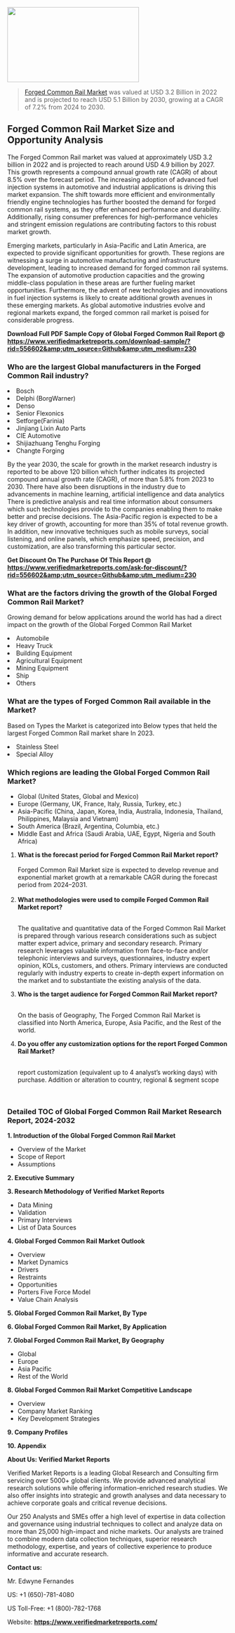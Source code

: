 <img src="https://ffe5etoiles.com/wp-content/uploads/2024/12/MST1-300x171.png" alt="" width="300" height="171" class="alignnone size-medium wp-image-20088" /><blockquote><p><p><a href="https://www.verifiedmarketreports.com/download-sample/?rid=556602&utm_source=Github&utm_medium=230" target="_blank">Forged Common Rail Market</a> was valued at USD 3.2 Billion in 2022 and is projected to reach USD 5.1 Billion by 2030, growing at a CAGR of 7.2% from 2024 to 2030.</p></blockquote><p><h2>Forged Common Rail Market Size and Opportunity Analysis</h2> <p>The Forged Common Rail market was valued at approximately USD 3.2 billion in 2022 and is projected to reach around USD 4.9 billion by 2027. This growth represents a compound annual growth rate (CAGR) of about 8.5% over the forecast period. The increasing adoption of advanced fuel injection systems in automotive and industrial applications is driving this market expansion. The shift towards more efficient and environmentally friendly engine technologies has further boosted the demand for forged common rail systems, as they offer enhanced performance and durability. Additionally, rising consumer preferences for high-performance vehicles and stringent emission regulations are contributing factors to this robust market growth.</p> <p>Emerging markets, particularly in Asia-Pacific and Latin America, are expected to provide significant opportunities for growth. These regions are witnessing a surge in automotive manufacturing and infrastructure development, leading to increased demand for forged common rail systems. The expansion of automotive production capacities and the growing middle-class population in these areas are further fueling market opportunities. Furthermore, the advent of new technologies and innovations in fuel injection systems is likely to create additional growth avenues in these emerging markets. As global automotive industries evolve and regional markets expand, the forged common rail market is poised for considerable progress.</p> </p><p class=""><strong>Download Full PDF Sample Copy of Global Forged Common Rail Report @ <a href="https://www.verifiedmarketreports.com/download-sample/?rid=556602&amp;utm_source=Github&amp;utm_medium=230" target="_blank">https://www.verifiedmarketreports.com/download-sample/?rid=556602&amp;utm_source=Github&amp;utm_medium=230</a></strong></p><h3 id="" class="">Who are the largest Global manufacturers in the Forged Common Rail industry?</h3><p><li>Bosch</li><li> Delphi (BorgWarner)</li><li> Denso</li><li> Senior Flexonics</li><li> Setforge(Farinia)</li><li> Jinjiang Lixin Auto Parts</li><li> CIE Automotive</li><li> Shijiazhuang Tenghu Forging</li><li> Changte Forging</li></p><div class=""><div class="" dir="" data-message-author-role="" data-message-id="" data-message-model-slug=""><div class=""><div class=""><div class=""><div class="" dir="" data-message-author-role="" data-message-id="" data-message-model-slug=""><div class=""><div class=""><p>By the year 2030, the scale for growth in the market research industry is reported to be above 120 billion which further indicates its projected compound annual growth rate (CAGR), of more than 5.8% from 2023 to 2030. There have also been disruptions in the industry due to advancements in machine learning, artificial intelligence and data analytics There is predictive analysis and real time information about consumers which such technologies provide to the companies enabling them to make better and precise decisions. The Asia-Pacific region is expected to be a key driver of growth, accounting for more than 35% of total revenue growth. In addition, new innovative techniques such as mobile surveys, social listening, and online panels, which emphasize speed, precision, and customization, are also transforming this particular sector.</p><p><strong>Get Discount On The Purchase Of This Report @&nbsp; <a href="https://www.verifiedmarketreports.com/ask-for-discount/?rid=556602&amp;utm_source=Github&amp;utm_medium=230" target="_blank">https://www.verifiedmarketreports.com/ask-for-discount/?rid=556602&amp;utm_source=Github&amp;utm_medium=230</a></strong></p></div></div></div></div></div></div></div></div><h3 id="" class="">What are the factors driving the growth of the Global Forged Common Rail Market?</h3><p id="" class="">Growing demand for below applications around the world has had a direct impact on the growth of the Global Forged Common Rail Market</p><p id="" class=""><li>Automobile</li><li> Heavy Truck</li><li> Building Equipment</li><li> Agricultural Equipment</li><li> Mining Equipment</li><li> Ship</li><li> Others</li></p><h3 id="" class="">What are the types of Forged Common Rail available in the Market?</h3><p id="" class="">Based on Types the Market is categorized into Below types that held the largest Forged Common Rail market share In 2023.</p><p id="" class=""><li>Stainless Steel</li><li> Special Alloy</li></p><h3 id="" class="">Which regions are leading the Global Forged Common Rail Market?</h3><ul><li>Global (United States, Global and Mexico)</li><li>Europe (Germany, UK, France, Italy, Russia, Turkey, etc.)</li><li>Asia-Pacific (China, Japan, Korea, India, Australia, Indonesia, Thailand, Philippines, Malaysia and Vietnam)</li><li>South America (Brazil, Argentina, Columbia, etc.)</li><li>Middle East and Africa (Saudi Arabia, UAE, Egypt, Nigeria and South Africa)</li></ul><p><ol><li><strong>What is the forecast period for Forged Common Rail Market report?<br /></strong><br /><span data-sheets-root="1" data-sheets-value="{&quot;1&quot;:2,&quot;2&quot;:&quot;XXXX size is expected to develop revenue and exponential market growth at a remarkable CAGR during the forecast period from 2024&ndash;2030.&quot;}" data-sheets-userformat="{&quot;2&quot;:12674,&quot;4&quot;:{&quot;1&quot;:2,&quot;2&quot;:16776960},&quot;10&quot;:2,&quot;11&quot;:0,&quot;15&quot;:&quot;Arial&quot;,&quot;16&quot;:12}">Forged Common Rail Market size is expected to develop revenue and exponential market growth at a remarkable CAGR during the forecast period from 2024&ndash;2031.</span><br /><br /></li><li><strong>What methodologies were used to compile Forged Common Rail Market report?<br /><br /></strong><p>The qualitative and quantitative data of the&nbsp;Forged Common Rail Market is prepared through various research considerations such as subject matter expert advice, primary and secondary research. Primary research leverages valuable information from face-to-face and/or telephonic interviews and surveys, questionnaires, industry expert opinion, KOLs, customers, and others. Primary interviews are conducted regularly with industry experts to create in-depth expert information on the market and to substantiate the existing analysis of the data.&nbsp;</p></li><li><strong>Who is the target audience for Forged Common Rail Market report?<br /><br /></strong><p>On the basis of Geography, The&nbsp;Forged Common Rail Market is classified into North America, Europe, Asia Pacific, and the Rest of the world.</p></li><li><strong>Do you offer any customization options for the report Forged Common Rail Market?<br /><br /></strong><p>report customization (equivalent up to 4 analyst&rsquo;s working days) with purchase. Addition or alteration to country, regional &amp; segment scope</p><p>&nbsp;</p></li></ol></p><h3 id="" class="">Detailed TOC of Global Forged Common Rail Market Research Report, 2024-2032</h3><p id="" class=""><strong>1. Introduction of the Global Forged Common Rail Market</strong></p><ul><li>Overview of the Market</li><li>Scope of Report</li><li>Assumptions</li></ul><p id="" class=""><strong>2. Executive Summary</strong></p><p id="" class=""><strong>3. Research Methodology of&nbsp;Verified Market Reports</strong></p><ul><li>Data Mining</li><li>Validation</li><li>Primary Interviews</li><li>List of Data Sources</li></ul><p id="" class=""><strong>4. Global Forged Common Rail Market Outlook</strong></p><ul><li>Overview</li><li>Market Dynamics</li><li>Drivers</li><li>Restraints</li><li>Opportunities</li><li>Porters Five Force Model</li><li>Value Chain Analysis</li></ul><p id="" class=""><strong>5. Global Forged Common Rail Market, By&nbsp;Type</strong></p><p id="" class=""><strong>6. Global Forged Common Rail Market, By Application</strong></p><p id="" class=""><strong>7. Global Forged Common Rail Market, By Geography</strong></p><ul><li>Global</li><li>Europe</li><li>Asia Pacific</li><li>Rest of the World</li></ul><p id="" class=""><strong>8. Global Forged Common Rail Market Competitive Landscape</strong></p><ul><li>Overview</li><li>Company Market Ranking</li><li>Key Development Strategies</li></ul><p id="" class=""><strong>9. Company Profiles</strong></p><p id="" class=""><strong>10. Appendix</strong></p><p id="" class=""><strong>About Us: Verified Market Reports</strong></p><p id="" class="">Verified Market Reports is a leading Global Research and Consulting firm servicing over 5000+ global clients. We provide advanced analytical research solutions while offering information-enriched research studies. We also offer insights into strategic and growth analyses and data necessary to achieve corporate goals and critical revenue decisions.</p><p id="" class="">Our 250 Analysts and SMEs offer a high level of expertise in data collection and governance using industrial techniques to collect and analyze data on more than 25,000 high-impact and niche markets. Our analysts are trained to combine modern data collection techniques, superior research methodology, expertise, and years of collective experience to produce informative and accurate research.</p><p id="" class=""><strong>Contact us:</strong></p><p id="" class="">Mr. Edwyne Fernandes</p><p id="" class="">US: +1 (650)-781-4080</p><p id="" class="">US Toll-Free: +1 (800)-782-1768</p><p id="" class="">Website: <a target="" data-test-app-aware-link=""><strong>https://www.verifiedmarketreports.com/</strong></a></p>
